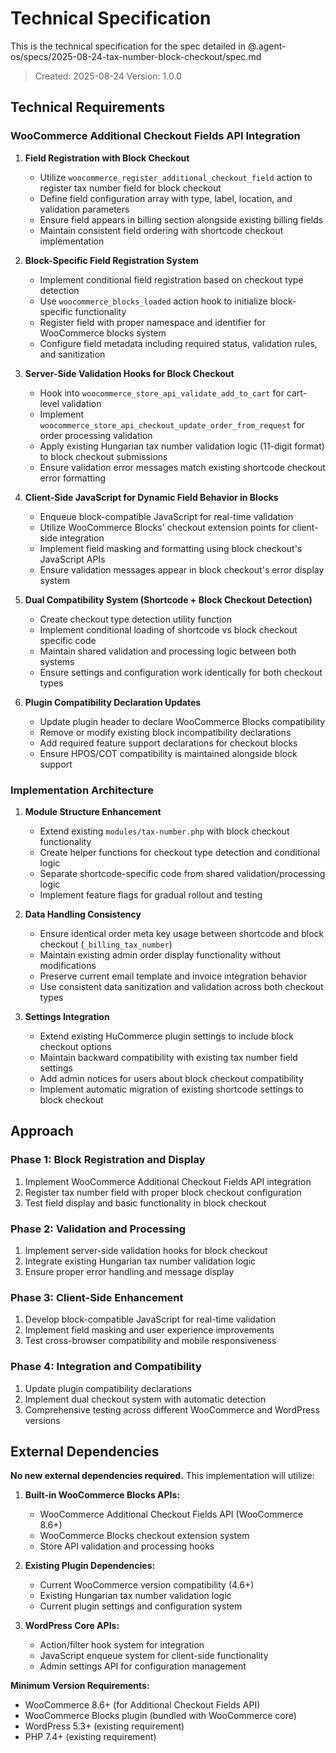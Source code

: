 # Technical Specification

This is the technical specification for the spec detailed in @.agent-os/specs/2025-08-24-tax-number-block-checkout/spec.md

> Created: 2025-08-24
> Version: 1.0.0

## Technical Requirements

### WooCommerce Additional Checkout Fields API Integration

1. **Field Registration with Block Checkout**
   - Utilize `woocommerce_register_additional_checkout_field` action to register tax number field for block checkout
   - Define field configuration array with type, label, location, and validation parameters
   - Ensure field appears in billing section alongside existing billing fields
   - Maintain consistent field ordering with shortcode checkout implementation

2. **Block-Specific Field Registration System**
   - Implement conditional field registration based on checkout type detection
   - Use `woocommerce_blocks_loaded` action hook to initialize block-specific functionality
   - Register field with proper namespace and identifier for WooCommerce blocks system
   - Configure field metadata including required status, validation rules, and sanitization

3. **Server-Side Validation Hooks for Block Checkout**
   - Hook into `woocommerce_store_api_validate_add_to_cart` for cart-level validation
   - Implement `woocommerce_store_api_checkout_update_order_from_request` for order processing validation
   - Apply existing Hungarian tax number validation logic (11-digit format) to block checkout submissions
   - Ensure validation error messages match existing shortcode checkout error formatting

4. **Client-Side JavaScript for Dynamic Field Behavior in Blocks**
   - Enqueue block-compatible JavaScript for real-time validation
   - Utilize WooCommerce Blocks' checkout extension points for client-side integration
   - Implement field masking and formatting using block checkout's JavaScript APIs
   - Ensure validation messages appear in block checkout's error display system

5. **Dual Compatibility System (Shortcode + Block Checkout Detection)**
   - Create checkout type detection utility function
   - Implement conditional loading of shortcode vs block checkout specific code
   - Maintain shared validation and processing logic between both systems
   - Ensure settings and configuration work identically for both checkout types

6. **Plugin Compatibility Declaration Updates**
   - Update plugin header to declare WooCommerce Blocks compatibility
   - Remove or modify existing block incompatibility declarations
   - Add required feature support declarations for checkout blocks
   - Ensure HPOS/COT compatibility is maintained alongside block support

### Implementation Architecture

1. **Module Structure Enhancement**
   - Extend existing `modules/tax-number.php` with block checkout functionality
   - Create helper functions for checkout type detection and conditional logic
   - Separate shortcode-specific code from shared validation/processing logic
   - Implement feature flags for gradual rollout and testing

2. **Data Handling Consistency**
   - Ensure identical order meta key usage between shortcode and block checkout (`_billing_tax_number`)
   - Maintain existing admin order display functionality without modifications
   - Preserve current email template and invoice integration behavior
   - Use consistent data sanitization and validation across both checkout types

3. **Settings Integration**
   - Extend existing HuCommerce plugin settings to include block checkout options
   - Maintain backward compatibility with existing tax number field settings
   - Add admin notices for users about block checkout compatibility
   - Implement automatic migration of existing shortcode settings to block checkout

## Approach

### Phase 1: Block Registration and Display
1. Implement WooCommerce Additional Checkout Fields API integration
2. Register tax number field with proper block checkout configuration
3. Test field display and basic functionality in block checkout

### Phase 2: Validation and Processing
1. Implement server-side validation hooks for block checkout
2. Integrate existing Hungarian tax number validation logic
3. Ensure proper error handling and message display

### Phase 3: Client-Side Enhancement
1. Develop block-compatible JavaScript for real-time validation
2. Implement field masking and user experience improvements
3. Test cross-browser compatibility and mobile responsiveness

### Phase 4: Integration and Compatibility
1. Update plugin compatibility declarations
2. Implement dual checkout system with automatic detection
3. Comprehensive testing across different WooCommerce and WordPress versions

## External Dependencies

**No new external dependencies required.** This implementation will utilize:

1. **Built-in WooCommerce Blocks APIs:**
   - WooCommerce Additional Checkout Fields API (WooCommerce 8.6+)
   - WooCommerce Blocks checkout extension system
   - Store API validation and processing hooks

2. **Existing Plugin Dependencies:**
   - Current WooCommerce version compatibility (4.6+)
   - Existing Hungarian tax number validation logic
   - Current plugin settings and configuration system

3. **WordPress Core APIs:**
   - Action/filter hook system for integration
   - JavaScript enqueue system for client-side functionality
   - Admin settings API for configuration management

**Minimum Version Requirements:**
- WooCommerce 8.6+ (for Additional Checkout Fields API)
- WooCommerce Blocks plugin (bundled with WooCommerce core)
- WordPress 5.3+ (existing requirement)
- PHP 7.4+ (existing requirement)